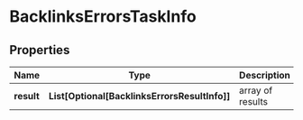 # BacklinksErrorsTaskInfo


## Properties

| Name | Type | Description | Notes |
|------------ | ------------- | ------------- | -------------|
**result** | **List[Optional[BacklinksErrorsResultInfo]]** | array of results |[optional]|